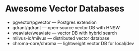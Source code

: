# Awesome Vector Databases
- pgvector/pgvector — Postgres extension
- qdrant/qdrant — open‑source vector DB with HNSW
- weaviate/weaviate — vector DB with hybrid search
- milvus-io/milvus — distributed vector database
- chroma-core/chroma — lightweight vector DB for local/dev
